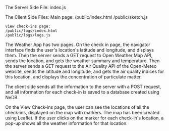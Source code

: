 The Server Side File:
    index.js

The Client Side Files:
    Main page:
    /public/index.html
    /public/sketch.js
    
    view check-ins page:
    /public/logs/index.html
    /public/logs/logs.js

The Weather App has two pages. On the check in page, the navigator interface finds the user's location's latitude and longitude, and displays
them. Then the server sends a GET request to Open Weather Map API, sends the location, and gets the weather summary and temperature. 
Then the server sends a GET request to the Air Quality API of the Open-Meteo website, sends the latitude and longitude, and gets the air quality 
indices for this location, and displays the concentration of particulate matter.

The client side sends all the information to the server with a POST request, and all information for each check-in is saved to a database created 
using NeDB.

On the View Check-ins page, the user can see the locations of all the check-ins, displayed on the map with markers. The map has been created 
using Leaflet. If the user clicks on the marker for each check-in's location, a pop-up shows all the weather information for that location.



